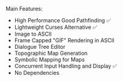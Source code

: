 Main Features:

 - High Performance Good Pathfinding ✅
 - Lightweight Curses Alternative ✅
 - Image to ASCII
 - Frame Capped "GIF" Rendering in ASCII
 - Dialogue Tree Editor
 - Topographic Map Generation
 - Symbolic Mapping for Maps
 - Concurrent Input Handling and Display ✅
 - No Dependencies
